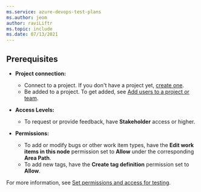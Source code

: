 ```yaml
---
ms.service: azure-devops-test-plans
ms.author: jeom
author: raviLiftr
ms.topic: include
ms.date: 07/13/2021
---
```



## Prerequisites

- **Project connection:**
  - Connect to a project. If you don't have a project yet, [create one](../../user-guide/sign-up-invite-teammates.md).
  - Be added to a project. To get added, see [Add users to a project or team](../../organizations/security/add-users-team-project.md).

- **Access Levels:**
  - To request or provide feedback, have **Stakeholder** access or higher.

- **Permissions:**
  - To add or modify bugs or other work item types, have the **Edit work items in this node** permission set to **Allow** under the corresponding **Area Path**.
  - To add new tags, have the **Create tag definition** permission set to **Allow**.

For more information, see [Set permissions and access for testing](../../organizations/security/set-permissions-access-test.md).
